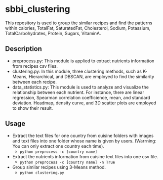 # sbbi_clustering
This repository is used to group the similar recipes and find the patterns within calories, TotalFat, SaturatedFat, Cholesterol, Sodium, Potassium, TotalCarbohydrates, Protein, Sugars, VitaminA. 

## Description
- preprocess.py: This module is applied to extract nutrients information from recipes csv files. 
- clustering.py: In this module, three clustering methods, such as K-Means, Hierarchical, and DBSCAN, are employed to find the similarity between each recipe.
- data_statistics.py: This module is used to analyze and visualize the relationship between each nutrient. For instance, there are linear regression, Spearman correlation coefficience, mean, and standard deviation. Headmap, density curve, and 3D scatter plots are employed to show their result.

## Usage
- Extract the text files for one country from cuisine folders with images and text files into one folder whose name is given by users. (Warrning: You can only extract one country each time).
	* `python preprocess -c [country name]`
- Extract the nutrients information from cuisine text files into one csv file.
	* `python preprocess -c [country name] -n True`
- Group similar recipes using 3-Means method.
	* `python clustering.py`
